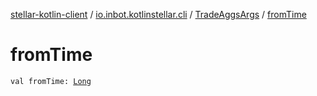 [stellar-kotlin-client](../../index.md) / [io.inbot.kotlinstellar.cli](../index.md) / [TradeAggsArgs](index.md) / [fromTime](./from-time.md)

# fromTime

`val fromTime: `[`Long`](https://kotlinlang.org/api/latest/jvm/stdlib/kotlin/-long/index.html)